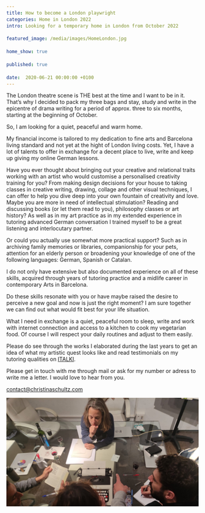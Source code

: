 ```yaml
---
title: How to become a London playwright
categories: Home in London 2022 
intro: Looking for a temporary home in London from October 2022 

featured_image: /media/images/HomeLondon.jpg

home_show: true

published: true

date:  2020-06-21 00:00:00 +0100
---
```


The London theatre scene is THE best at the time and I want to be in it. That’s why I decided to pack my three bags and stay, study and write in the epicentre of drama writing for a period of approx. three to six months, starting at the beginning of October.

So, I am looking for a quiet, peaceful and warm home.

My financial income is tailored to my dedication to fine arts and Barcelona living standard and not yet at the hight of London living costs.
Yet,  I have a lot of talents to offer in exchange for a decent place to live, write and keep up giving my online German lessons.

Have you ever thought about bringing out your creative and relational traits working with an artist who would customise a personalised creativity training for you? From making design decisions for your house to taking classes in creative writing, drawing, collage and other visual techniques, I can offer to help you dive deep into your own fountain of creativity and love.
Maybe you are more in need of intellectual stimulation? Reading and discussing books (or let them read to you), philosophy classes or art history? 
As well as in my art practice as in my extended experience in tutoring advanced German conversation I trained myself to be a great listening and interlocutary partner.

Or could you actually use somewhat more practical support? Such as in archiving family memories or libraries, companionship for your pets, attention for an elderly person or broadening your knowledge of one of the following languages: German, Spanish or Catalan.

I do not only have extensive but also documented experience on all of these skills, acquired through years of tutoring practice and a midlife career in contemporary Arts in Barcelona. 

Do these skills resonate with you or have maybe raised the desire to perceive a new goal and now is just the right moment?
I am sure together we can find out what would fit best for your life situation.

What I need in exchange is a quiet, peaceful room to sleep, write and work with internet connection and access to a kitchen to cook my vegetarian food. Of course I will respect your daily routines and adjust to them easily.

Please do see through the works I elaborated during the last years to get an idea of what my artistic quest looks like and read testimonials on my tutoring qualities on [ITALKI](http://www.italki.com/teacher/7545276/german). 

Please get in touch with me through mail or ask for my number or adress to write me a letter.
I would love to hear from you.

contact@christinaschultz.com

![image](/media/images/HomeLondon2.jpg)